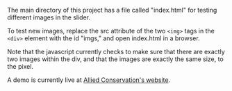 The main directory of this project has a file called "index.html" for testing different images in the slider.

To test new images, replace the src attribute of the two ```<img>``` tags in the ```<div>``` element with the id "imgs," and open index.html in a browser.

Note that the javascript currently checks to make sure that there are exactly two images within the div, and that the images are exactly the same size, to the pixel.

A demo is currently live at [Allied Conservation's
website](http://alliedconservation.com/?page_id=565).

